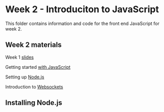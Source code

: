 # Week 2 - Introduciton to JavaScript
This folder contains information and code for the front end JavaScript for week 2.

## Week 2 materials
Week 1 [slides](https://developdata.github.io/unit3_slides/week_02/#0)

Getting started [with JavaScript]( https://glitch.com/edit/#!/start-javascript)

Setting up [Node.js]( https://glitch.com/edit/#!/start-nodeapp)

Introduction to [Websockets]( https://glitch.com/edit/#!/start-sockets)

## Installing Node.js




